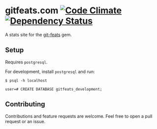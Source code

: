 # gitfeats.com [![Code Climate](https://codeclimate.com/badge.png)](https://codeclimate.com/github/cknadler/gitfeats.com) [![Dependency Status](https://gemnasium.com/cknadler/gitfeats.com.png)](https://gemnasium.com/cknadler/gitfeats.com)

A stats site for the [git-feats](https://github.com/cknadler/git-feats) gem. 

## Setup

Requires `postgresql`.

For development, install `postgresql` and run:

```
$ psql -h localhost

user=# CREATE DATABASE gitfeats_development;
```

## Contributing

Contributions and feature requests are welcome. Feel free to open a pull request or an issue.
